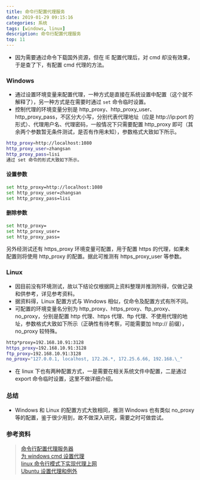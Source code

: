 ```yaml
---
title: 命令行配置代理服务
date: 2019-01-29 09:15:16
categories: 系统
tags: [windows, linux]
description: 命令行配置代理服务
top: 11
---
```


- 因为需要通过命令下载国外资源，但在 IE 配置代理后，对 cmd 却没有效果，于是查了下，有配置 cmd 代理的方法。

### Windows
<!-- more -->
- 通过设置环境变量来配置代理，一种方式是直接在系统设置中配置（这个就不解释了），另一种方式是在需要时通过 `set` 命令临时设置。
- 控制代理的环境变量分别是 http_proxy、http_proxy_user、http_proxy_pass，不区分大小写，分别代表代理地址（应是 http://ip:port 的形式）、代理用户名、代理密码，一般情况下只需要配置 http_proxy 即可（其余两个参数暂无条件测试，是否有作用未知），参数格式大致如下所示。

```sh
http_proxy=http://localhost:1080
http_proxy_user=zhangsan
http_proxy_pass=lisi
通过 set 命令的形式大致如下所示。
```

#### 设置参数

```sh
set http_proxy=http://localhost:1080
set http_proxy_user=zhangsan
set http_proxy_pass=lisi
```

#### 删除参数

```sh
set http_proxy=
set http_proxy_user=
set http_proxy_pass=
```

另外经测试还有 https_proxy 环境变量可配置，用于配置 https 的代理，如果未配置则将使用 http_proxy 的配置。据此可推测有 https_proxy_user 等参数。

### Linux

- 因目前没有环境测试，故以下结论仅根据网上资料整理并推测所得，仅做记录和供参考，详见参考资料。
- 据资料得，Linux 配置方式与 Windows 相似，仅命令及配置方式有所不同。
- 可配置的环境变量名分别为 http_proxy、https_proxy、ftp_proxy、no_proxy，分别是配置 http 代理、https 代理、ftp 代理、不使用代理的地址，参数格式大致如下所示（正确性有待考察，可能需要加 http:// 前缀），no_proxy 较特殊。

```sh
http*proxy=192.168.10.91:3128
https_proxy=192.168.10.91:3128
ftp_proxy=192.168.10.91:3128
no_proxy="127.0.0.1, localhost, 172.26.*, 172.25.6.66, 192.168.\_"
```

- 在 linux 下也有两种配置方式，一是需要在相关系统文件中配置，二是通过 export 命令临时设置，这里不做详细介绍。

### 总结

- Windows 和 Linux 的配置方式大致相同，推测 Windows 也有类似 no_proxy 等的配置，鉴于很少用到，故不做深入研究，需要之时可做尝试。

### 参考资料

> [命令行配置代理服务器](https://www.ezloo.com/2008/12/set_http_proxy.html)</br>[为 windows cmd 设置代理](http://www.fx114.net/qa-15-153867.aspx)</br>[linux 命令行模式下实现代理上网](http://lymrg.blog.51cto.com/1551327/425744)</br>[Ubuntu 设置代理和例外](http://www.linuxdiyf.com/linux/14191.html)
